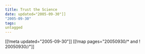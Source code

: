 ```yaml
---
title: Trust the Science
date: updated="2005-09-30"]]
"2005-09-30"
tags:
untagged
---
```

[[!meta updated="2005-09-30"]]
[[!map pages="20050930/* and ! 20050930/*/*"]]
